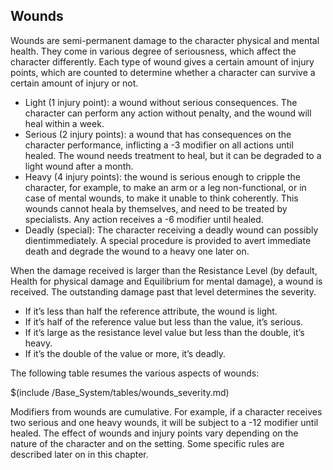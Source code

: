 ## Wounds

Wounds are semi-permanent damage to the character physical and mental health.
They come in various degree of seriousness, which affect the character
differently. Each type of wound gives a certain amount of injury points, which
are counted to determine whether a character can survive a certain amount of
injury or not.

* Light (1 injury point): a wound without serious consequences. The
	character can perform any action without penalty, and the wound will heal within
	a week. 
* Serious (2 injury points): a wound that has consequences on the character
  performance, inflicting a -3 modifier on all actions until healed. The wound
  needs treatment to heal, but it can be degraded to a light wound after a month.
* Heavy (4 injury points): the wound is serious enough to cripple 
  the character, for example, to make an arm or a leg non-functional, or in 
  case of mental wounds, to make it unable to think coherently. This wounds
  cannot heala by themselves, and need to be treated by specialists. Any 
  action receives a -6 modifier until healed.
* Deadly (special): The character receiving a deadly wound can possibly 
  dientimmediately. A special procedure is provided to avert immediate death and
  degrade the wound to a heavy one later on.
  
When the damage received is larger than the Resistance Level (by default, Health for physical
damage and Equilibrium for mental damage), a wound is received. The outstanding 
damage past that level determines the severity. 

* If it’s less than half the reference attribute, the wound is light.
* If it’s half of the reference value but less than the value, it’s serious.
* If it’s large as the resistance level value but less than the double, it’s heavy.
* If it’s the double of the value or more, it’s deadly.

The following table resumes the various aspects of wounds:

$(include /Base_System/tables/wounds_severity.md)

Modifiers from wounds are cumulative. For example, if a character receives two serious and one heavy wounds, it will be subject to a -12 modifier until healed.
The effect of wounds and injury points vary depending on the nature of the character and on the setting. Some specific rules are described later on in this chapter.

